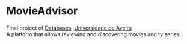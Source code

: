 # MovieAdvisor

Final project of [Databases](https://www.ua.pt/pt/uc/2238), [Universidade de Aveiro](https://www.ua.pt)\
A platform that allows reviewing and discovering movies and tv series.
